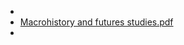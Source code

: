 -
- [Macrohistory and futures studies.pdf](hook://file/lBqte3OuA?p=MSBLbm93bGVkZ2UgTGlicmFyaWVzL0ZGZWQtRlMtRlNJQi1GU1NG&n=Macrohistory%20and%20futures%20studies%2Epdf)
-